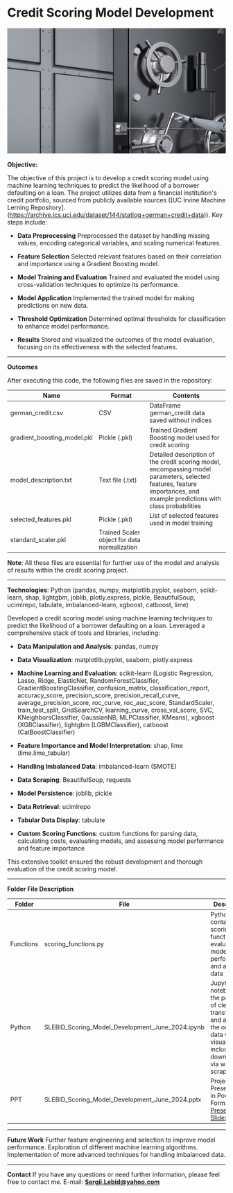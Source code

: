 # **Credit Scoring Model Development**

![Illustration](bank.jpg)


**Objective:**

The objective of this project is to develop a credit scoring model using machine learning techniques to predict the likelihood of a borrower defaulting on a loan. The project utilizes data from a financial institution's credit portfolio, sourced from publicly available sources ([UC Irvine Machine Lerning Repository].(https://archive.ics.uci.edu/dataset/144/statlog+german+credit+data)). Key steps include:

- **Data Preprocessing** Preprocessed the dataset by handling missing values, encoding categorical variables, and scaling numerical features.

- **Feature Selection** Selected relevant features based on their correlation and importance using a Gradient Boosting model.

- **Model Training and Evaluation** Trained and evaluated the model using cross-validation techniques to optimize its performance.

- **Model Application** Implemented the trained model for making predictions on new data.

- **Threshold Optimization** Determined optimal thresholds for classification to enhance model performance.

- **Results** Stored and visualized the outcomes of the model evaluation, focusing on its effectiveness with the selected features.

---

**Outcomes**

After executing this code, the following files are saved in the repository:

| Name | Format | Contents |
|-----------------|-----------------|-----------------|
| german_credit.csv |  CSV | DataFrame german_credit data saved without indices |
| gradient_boosting_model.pkl | Pickle (.pkl) | Trained Gradient Boosting model used for credit scoring |
| model_description.txt | Text file (.txt) | Detailed description of the credit scoring model, encompassing model parameters, selected features, feature importances, and example predictions with class probabilities|
| selected_features.pkl | Pickle (.pkl) | List of selected features used in model training |
| standard_scaler.pkl | Trained Scaler object for data normalization |


**Note**: All these files are essential for further use of the model and analysis of results within the credit scoring project.

---

**Technologies**: Python (pandas, numpy, matplotlib.pyplot, seaborn, scikit-learn, shap, lightgbm, joblib, plotly.express, pickle, BeautifulSoup, ucimlrepo, tabulate, imbalanced-learn, xgboost, catboost, lime)

Developed a credit scoring model using machine learning techniques to predict the likelihood of a borrower defaulting on a loan. Leveraged a comprehensive stack of tools and libraries, including:

- **Data Manipulation and Analysis**: pandas, numpy

- **Data Visualization**: matplotlib.pyplot, seaborn, plotly.express

- **Machine Learning and Evaluation**: scikit-learn (Logistic Regression, Lasso, Ridge, ElasticNet, RandomForestClassifier, GradientBoostingClassifier, confusion_matrix, classification_report, accuracy_score, precision_score, precision_recall_curve, average_precision_score, roc_curve, roc_auc_score, StandardScaler, train_test_split, GridSearchCV, learning_curve, cross_val_score, SVC, KNeighborsClassifier, GaussianNB, MLPClassifier, KMeans), xgboost (XGBClassifier), lightgbm (LGBMClassifier), catboost (CatBoostClassifier)

- **Feature Importance and Model Interpretation**: shap, lime (lime.lime_tabular)

- **Handling Imbalanced Data**: imbalanced-learn (SMOTE)

- **Data Scraping**: BeautifulSoup, requests

- **Model Persistence**: joblib, pickle

- **Data Retrieval**: ucimlrepo

- **Tabular Data Display**: tabulate

- **Custom Scoring Functions**: custom functions for parsing data, calculating costs, evaluating models, and assessing model performance and feature importance

This extensive toolkit ensured the robust development and thorough evaluation of the credit scoring model.

---

**Folder File Description**

| Folder | File | Description |
|-----------------|-----------------|-----------------|
| Functions | scoring_functions.py |Python script containing scoring functions for evaluating model performance and analyzing data     |
|Python | SLEBID_Scoring_Model_Development_June_2024.ipynb |Jupyter notebook - the process of cleaning, transforming, and analyzing the original data with visualizations, including data downloaded via web scraping.|
|PPT | SLEBID_Scoring_Model_Development_June_2024.pptx  |Project Presentation in PowerPoint Format [Presentation Slides](https://docs.google.com/presentation/d/178v7TiIdxXEeY77qPhUNx4hxJFgdtN40MWnh_xNDoOU/edit?usp=sharing)|

---

**Future Work**
Further feature engineering and selection to improve model performance.
Exploration of different machine learning algorithms.
Implementation of more advanced techniques for handling imbalanced data.

---

**Contact**
If you have any questions or need further information, please feel free to contact me.
E-mail: **Sergii.Lebid@yahoo.com**
